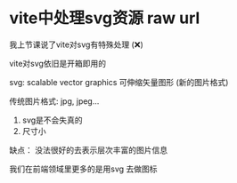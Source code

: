 # vite中处理svg资源 raw url

我上节课说了vite对svg有特殊处理 (❌)

vite对svg依旧是开箱即用的

svg: scalable vector graphics 可伸缩矢量图形 (新的图片格式)

传统图片格式: jpg, jpeg...

1. svg是不会失真的 
2. 尺寸小

缺点： 没法很好的去表示层次丰富的图片信息

我们在前端领域里更多的是用svg 去做图标